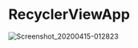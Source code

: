 # RecyclerViewApp
![Screenshot_20200415-012823](https://user-images.githubusercontent.com/37380538/79262044-e4734d80-7eba-11ea-884e-2c5c00dfc905.png)
